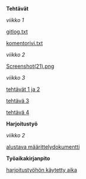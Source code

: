**Tehtävät**

*viikko 1*

[gitlog.txt](https://github.com/himmi12/ot-harjoitustyo/blob/master/laskarit/viikko1/gitlog.txt)

[komentorivi.txt](https://github.com/himmi12/ot-harjoitustyo/blob/master/laskarit/viikko1/komentorivi.txt)


*viikko 2*

[Screenshot(21).png](/laskarit/viikko2/Unicafe/Screenshot%20(21).png)


*viikko 3*

[tehtävät 1 ja 2](/laskarit/viikko3/IMG_1892.jpg)

[tehtävä 3](/laskarit/viikko3/IMG_1893.jpg)

[tehtävä 4](/laskarit/viikko3/IMG_1894.jpg)

**Harjoitustyö**

*viikko 2*

[alustava määrittelydokumentti](/harjoitustyo/dokumentointi)



**Työaikakirjanpito**

[harjoitustyöhön käytetty aika](/tyoaikakirjanpito)
